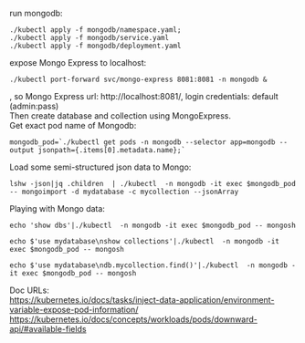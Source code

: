 run mongodb:  
```
./kubectl apply -f mongodb/namespace.yaml;  
./kubectl apply -f mongodb/service.yaml  
./kubectl apply -f mongodb/deployment.yaml  
```
expose Mongo Express to localhost:  
```
./kubectl port-forward svc/mongo-express 8081:8081 -n mongodb &
```
, so Mongo Express url: http://localhost:8081/, login credentials: default (admin:pass)  
Then create database and collection using MongoExpress.  
Get exact pod name of Mongodb:  
```
mongodb_pod=`./kubectl get pods -n mongodb --selector app=mongodb --output jsonpath={.items[0].metadata.name};`
```  
Load some semi-structured json data to Mongo:  
```
lshw -json|jq .children  | ./kubectl  -n mongodb -it exec $mongodb_pod -- mongoimport -d mydatabase -c mycollection --jsonArray  
```

Playing with Mongo data:
```
echo 'show dbs'|./kubectl  -n mongodb -it exec $mongodb_pod -- mongosh  

echo $'use mydatabase\nshow collections'|./kubectl  -n mongodb -it exec $mongodb_pod -- mongosh  

echo $'use mydatabase\ndb.mycollection.find()'|./kubectl  -n mongodb -it exec $mongodb_pod -- mongosh  
```

Doc URLs:  
https://kubernetes.io/docs/tasks/inject-data-application/environment-variable-expose-pod-information/  
https://kubernetes.io/docs/concepts/workloads/pods/downward-api/#available-fields  


